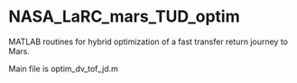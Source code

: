 NASA_LaRC_mars_TUD_optim
========================

MATLAB routines for hybrid optimization of a fast transfer return journey to Mars.

Main file is optim_dv_tof_jd.m
